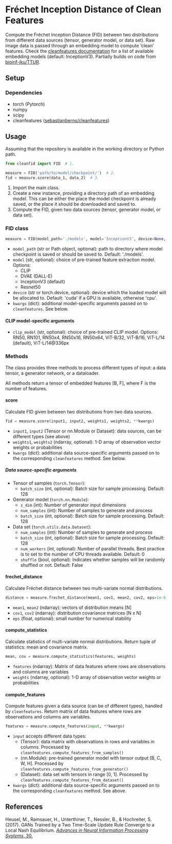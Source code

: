 # Fréchet Inception Distance of Clean Features

Compute the Fréchet Inception Distance (FID) between two distributions from different data sources (tensor, generator model, or data set). Raw image data is passed through an embedding model to compute ‘clean’ features. Check the [cleanfeatures documentation](https://github.com/sebastianberns/cleanfeatures) for a list of available embedding models (default: InceptionV3). Partially builds on code from [bioinf-jku/TTUR](https://github.com/bioinf-jku/TTUR).

## Setup

### Dependencies

- torch (Pytorch)
- numpy
- scipy
- cleanfeatures ([sebastianberns/cleanfeatures](https://github.com/sebastianberns/cleanfeatures))

## Usage

Assuming that the repository is available in the working directory or Python path.

```python
from cleanfid import FID  # 1.

measure = FID('path/to/model/checkpoint/')  # 2.
fid = measure.score(data_1, data_2)  # 3.
```

1. Import the main class.
2. Create a new instance, providing a directory path of an embedding model. This can be either the place the model checkpoint is already saved, or the place it should be downloaded and saved to.
3. Compute the FID, given two data sources (tensor, generator model, or data set).

### FID class

```python
measure = FID(model_path='./models', model='InceptionV3', device=None, **kwargs)
```

- `model_path` (str or Path object, optional): path to directory where model checkpoint is saved or should be saved to. Default: './models'.
- `model` (str, optional): choice of pre-trained feature extraction model. Options:
  - CLIP
  - DVAE (DALL-E)
  - InceptionV3 (default)
  - Resnet50
- `device` (str or torch.device, optional): device which the loaded model will be allocated to. Default: 'cuda' if a GPU is available, otherwise 'cpu'.
- `kwargs` (dict): additional model-specific arguments passed on to `cleanfeatures`. See below.

#### CLIP model-specific arguments

- `clip_model` (str, optional): choice of pre-trained CLIP model. Options: RN50, RN101, RN50x4, RN50x16, RN50x64, ViT-B/32, ViT-B/16, ViT-L/14 (default), ViT-L/14@336px

### Methods

The class provides three methods to process different types of input: a data tensor, a generator network, or a dataloader.

All methods return a tensor of embedded features [B, F], where F is the number of features.

#### score

Calculate FID given between two distributions from two data sources.

```python
fid = measure.score(input1, input2, weights1, weights2, **kwargs)
```

- `input1`, `input2` (Tensor or nn.Module or Dataset): data sources, can be different types (see above)
- `weights1`, `weights2` (ndarray, optional): 1-D array of observation vector weights or probabilities
- `kwargs` (dict): additional data source-specific arguments passed on to the corresponding `cleanfeatures` method. See below.

##### Data source-specific arguments

- Tensor of samples (`torch.Tensor`):
  - `batch_size` (int, optional): Batch size for sample processing. Default: 128
- Generator model (`torch.nn.Module`):
  - `z_dim` (int): Number of generator input dimensions
  - `num_samples` (int): Number of samples to generate and process
  - `batch_size` (int, optional): Batch size for sample processing. Default: 128
- Data set (`torch.utils.data.Dataset`):
  - `num_samples` (int): Number of samples to generate and process
  - `batch_size` (int, optional): Batch size for sample processing. Default: 128
  - `num_workers` (int, optional): Number of parallel threads. Best practice is to set to the number of CPU threads available. Default: 0
  - `shuffle` (bool, optional): Indicates whether samples will be randomly shuffled or not. Default: False

#### frechet_distance

Calculate Fréchet distance between two multi-variate normal distributions.

```python
distance = measure.frechet_distance(mean1, cov1, mean2, cov2, eps=1e-6)
```

- `mean1`, `mean2` (ndarray): vectors of distribution means [N]
- `cov1`, `cov2` (ndarray): distribution covariance matrices [N x N]
- `eps` (float, optional): small number for numerical stability

#### compute_statistics

Calculate statistics of multi-variate normal distributions. Return tuple of statistics: mean and covariance matrix.

```python
mean, cov = measure.compute_statistics(features, weights)
```

- `features` (ndarray):  Matrix of data features where rows are observations and columns are variables
- `weights` (ndarray, optional):  1-D array of observation vector weights or probabilities

#### compute_features

Compute features given a data source (can be of different types), handled by `cleanfeatures`. Return matrix of data features where rows are observations and columns are variables.

```python
features = measure.compute_features(input, **kwargs)
```

- `input` accepts different data types:
  - (Tensor): data matrix with observations in rows and variables in columns. Processed by `cleanfeatures.compute_features_from_samples()`
  - (nn.Module): pre-trained generator model with tensor output [B, C, W, H]. Processed by `cleanfeatures.compute_features_from_generator()`
  - (Dataset): data set with tensors in range [0, 1]. Processed by `cleanfeatures.compute_features_from_dataset()`
- `kwargs` (dict): additional data source-specific arguments passed on to the corresponding `cleanfeatures` method. See above.

## References

Heusel, M., Ramsauer, H., Unterthiner, T., Nessler, B., & Hochreiter, S. (2017). GANs Trained by a Two Time-Scale Update Rule Converge to a Local Nash Equilibrium. [*Advances in Neural Information Processing Systems*, 30.](https://proceedings.neurips.cc/paper/2017/hash/8a1d694707eb0fefe65871369074926d-Abstract.html)
